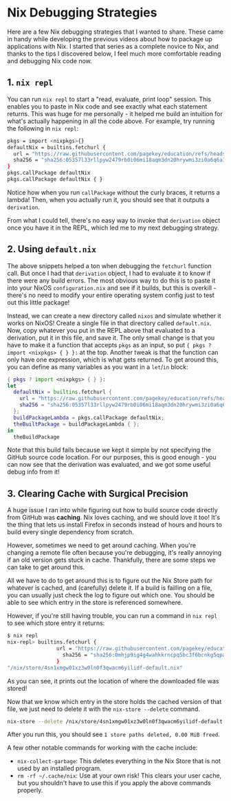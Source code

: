 # Nix Debugging Strategies

Here are a few Nix debugging strategies that I wanted to share. These came in handy while developing the previous videos about how to package up applications with Nix. I started that series as a complete novice to Nix, and thanks to the tips I discovered below, I feel much more comfortable reading and debugging Nix code now.


## 1. `nix repl`

You can run `nix repl` to start a "read, evaluate, print loop" session. This enables you to paste in Nix code and see exactly what each statement returns. This was huge for me personally - it helped me build an intuition for what's actually happening in all the code above. For example, try running the following in `nix repl`:

```bash
pkgs = import <nixpkgs>{}
defaultNix = builtins.fetchurl {
  url = "https://raw.githubusercontent.com/pagekey/education/refs/heads/main/176-Nix-Package-C/sample-app-c/default.nix";
  sha256 = "sha256:05357l33rllpyw2479rb0i06mi18aqm3dn20hrywmi3zi0a6q6a1";
}
pkgs.callPackage defaultNix
pkgs.callPackage defaultNix { }
```

Notice how when you run `callPackage` without the curly braces, it returns a lambda! Then, when you actually run it, you should see that it outputs a `derivation`.

From what I could tell, there's no easy way to invoke that `derivation` object once you have it in the REPL, which led me to my next debugging strategy.


## 2. Using `default.nix`

The above snippets helped a ton when debugging the `fetchurl` function call. But once I had that `derivation` object, I had to evaluate it to know if there were any build errors. The most obvious way to do this is to paste it into your NixOS `configuration.nix` and see if it builds, but this is overkill - there's no need to modify your entire operating system config just to test out this little package!

Instead, we can create a new directory called `nixos` and simulate whether it works on NixOS! Create a single file in that directory called `default.nix`. Now, copy whatever you put in the REPL above that evaluated to a derivation, put it in this file, and save it. The only small change is that you have to make it a function that accepts `pkgs` as an input, so put `{ pkgs ? import <nixpkgs> { } }:` at the top. Another tweak is that the function can only have one expression, which is what gets returned. To get around this, you can define as many variables as you want in a `let`/`in` block:

```nix
{ pkgs ? import <nixpkgs> { } }:
let
  defaultNix = builtins.fetchurl {
    url = "https://raw.githubusercontent.com/pagekey/education/refs/heads/main/176-Nix-Package-C/sample-app-c/default.nix";
    sha256 = "sha256:05357l33rllpyw2479rb0i06mi18aqm3dn20hrywmi3zi0a6q6a1";
  };
  buildPackageLambda = pkgs.callPackage defaultNix;
  theBuiltPackage = buildPackageLambda { };
in
  theBuildPackage
```

Note that this build fails because we kept it simple by not specifying the GitHub source code location. For our purposes, this is good enough - you can now see that the derivation was evaluated, and we got some useful debug info from it!


## 3. Clearing Cache with Surgical Precision

A huge issue I ran into while figuring out how to build source code directly from GitHub was **caching**. Nix loves caching, and we should love it too! It's the thing that lets us install Firefox in seconds instead of hours and hours to build every single dependency from scratch.

However, sometimes we need to get around caching. When you're changing a remote file often because you're debugging, it's really annoying if an old version gets stuck in cache. Thankfully, there are some steps we can take to get around this.

All we have to do to get around this is to figure out the Nix Store path for whatever is cached, and (carefully) delete it. If a build is failling on a file, you can usually just check the log to figure out which one. You should be able to see which entry in the store is referenced somewhere.

However, if you're still having trouble, you can run a command in `nix repl` to see which store entry it returns:

```bash
$ nix repl
nix-repl> builtins.fetchurl {
                url = "https://raw.githubusercontent.com/pagekey/education/refs/heads/main/178-Nix-Package-Python/sample-app-python/default.nix";
                  sha256 = "sha256:0mhjp9ig4g4wahkkrncpq5bc3f6bcnkg5qpa54dsyp0r3s669hbz";
                } 
"/nix/store/4sn1xmgw01xz3w0ln0f3qwacm6yilidf-default.nix"
```

As you can see, it prints out the location of where the downloaded file was stored! 

Now that we know which entry in the store holds the cached version of that file, we just need to delete it with the `nix-store --delete` command.

```bash
nix-store --delete /nix/store/4sn1xmgw01xz3w0ln0f3qwacm6yilidf-default.nix
```

After you run this, you should see `1 store paths deleted, 0.00 MiB freed`.

A few other notable commands for working with the cache include:

- `nix-collect-garbage`: This deletes everything in the Nix Store that is not used by an installed program.
- `rm -rf ~/.cache/nix`: Use at your own risk! This clears your user cache, but you shouldn't have to use this if you apply the above commands properly.
